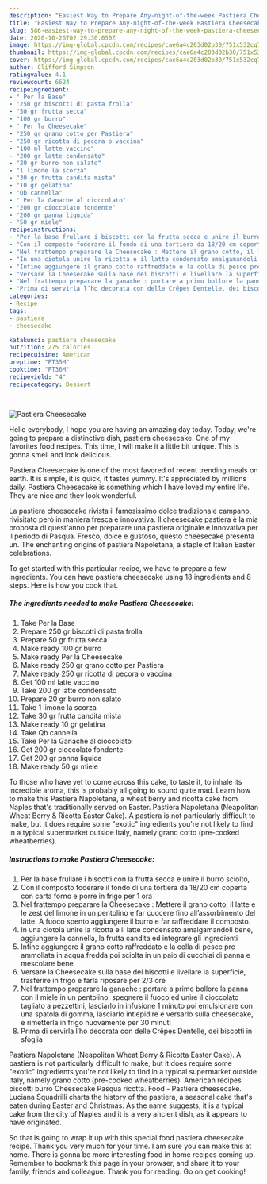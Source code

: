 ```yaml
---
description: "Easiest Way to Prepare Any-night-of-the-week Pastiera Cheesecake"
title: "Easiest Way to Prepare Any-night-of-the-week Pastiera Cheesecake"
slug: 586-easiest-way-to-prepare-any-night-of-the-week-pastiera-cheesecake
date: 2020-10-26T02:29:30.050Z
image: https://img-global.cpcdn.com/recipes/cae6a4c203d02b30/751x532cq70/pastiera-cheesecake-recipe-main-photo.jpg
thumbnail: https://img-global.cpcdn.com/recipes/cae6a4c203d02b30/751x532cq70/pastiera-cheesecake-recipe-main-photo.jpg
cover: https://img-global.cpcdn.com/recipes/cae6a4c203d02b30/751x532cq70/pastiera-cheesecake-recipe-main-photo.jpg
author: Clifford Simpson
ratingvalue: 4.1
reviewcount: 6624
recipeingredient:
- " Per la Base"
- "250 gr biscotti di pasta frolla"
- "50 gr frutta secca"
- "100 gr burro"
- " Per la Cheesecake"
- "250 gr grano cotto per Pastiera"
- "250 gr ricotta di pecora o vaccina"
- "100 ml latte vaccino"
- "200 gr latte condensato"
- "20 gr burro non salato"
- "1 limone la scorza"
- "30 gr frutta candita mista"
- "10 gr gelatina"
- "Qb cannella"
- " Per la Ganache al cioccolato"
- "200 gr cioccolato fondente"
- "200 gr panna liquida"
- "50 gr miele"
recipeinstructions:
- "Per la base frullare i biscotti con la frutta secca e unire il burro sciolto,"
- "Con il composto foderare il fondo di una tortiera da 18/20 cm coperta con carta forno e porre in frigo per 1 ora"
- "Nel frattempo preparare la Cheesecake : Mettere il grano cotto, il latte e le zest del limone in un pentolino e far cuocere fino all’assorbimento del latte. A fuoco spento aggiungere il burro e far raffreddare il composto."
- "In una ciotola unire la ricotta e il latte condensato amalgamandoli bene, aggiungere la cannella, la frutta candita ed integrare gli ingredienti"
- "Infine aggiungere il grano cotto raffreddato e la colla di pesce pre ammollata in acqua fredda poi sciolta in un paio di cucchiai di panna e mescolare bene"
- "Versare la Cheesecake sulla base dei biscotti e livellare la superficie, trasferire in frigo e farla riposare per 2/3 ore"
- "Nel frattempo preparare la ganache : portare a primo bollore la panna con il miele in un pentolino, spegnere il fuoco ed unire il cioccolato tagliato a pezzettini, lasciarlo in infusione 1 minuto poi emulsionare con una spatola di gomma, lasciarlo intiepidire e versarlo sulla cheesecake, e rimetterla in frigo nuovamente per 30 minuti"
- "Prima di servirla l’ho decorata con delle Crêpes Dentelle, dei biscotti in sfoglia"
categories:
- Recipe
tags:
- pastiera
- cheesecake

katakunci: pastiera cheesecake 
nutrition: 275 calories
recipecuisine: American
preptime: "PT35M"
cooktime: "PT36M"
recipeyield: "4"
recipecategory: Dessert

---
```



![Pastiera Cheesecake](https://img-global.cpcdn.com/recipes/cae6a4c203d02b30/751x532cq70/pastiera-cheesecake-recipe-main-photo.jpg)

Hello everybody, I hope you are having an amazing day today. Today, we're going to prepare a distinctive dish, pastiera cheesecake. One of my favorites food recipes. This time, I will make it a little bit unique. This is gonna smell and look delicious.

Pastiera Cheesecake is one of the most favored of recent trending meals on earth. It is simple, it is quick, it tastes yummy. It's appreciated by millions daily. Pastiera Cheesecake is something which I have loved my entire life. They are nice and they look wonderful.

La pastiera cheesecake rivista il famosissimo dolce tradizionale campano, rivisitato però in maniera fresca e innovativa. Il cheesecake pastiera è la mia proposta di quest&#39;anno per preparare una pastiera originale e innovativa per il periodo di Pasqua. Fresco, dolce e gustoso, questo cheesecake presenta un. The enchanting origins of pastiera Napoletana, a staple of Italian Easter celebrations.


To get started with this particular recipe, we have to prepare a few ingredients. You can have pastiera cheesecake using 18 ingredients and 8 steps. Here is how you cook that.

<!--inarticleads1-->

##### The ingredients needed to make Pastiera Cheesecake:

1. Take  Per la Base
1. Prepare 250 gr biscotti di pasta frolla
1. Prepare 50 gr frutta secca
1. Make ready 100 gr burro
1. Make ready  Per la Cheesecake
1. Make ready 250 gr grano cotto per Pastiera
1. Make ready 250 gr ricotta di pecora o vaccina
1. Get 100 ml latte vaccino
1. Take 200 gr latte condensato
1. Prepare 20 gr burro non salato
1. Take 1 limone la scorza
1. Take 30 gr frutta candita mista
1. Make ready 10 gr gelatina
1. Take Qb cannella
1. Take  Per la Ganache al cioccolato
1. Get 200 gr cioccolato fondente
1. Get 200 gr panna liquida
1. Make ready 50 gr miele


To those who have yet to come across this cake, to taste it, to inhale its incredible aroma, this is probably all going to sound quite mad. Learn how to make this Pastiera Napoletana, a wheat berry and ricotta cake from Naples that&#39;s traditionally served on Easter. Pastiera Napoletana (Neapolitan Wheat Berry &amp; Ricotta Easter Cake). A pastiera is not particularly difficult to make, but it does require some &#34;exotic&#34; ingredients you&#39;re not likely to find in a typical supermarket outside Italy, namely grano cotto (pre-cooked wheatberries). 

<!--inarticleads2-->

##### Instructions to make Pastiera Cheesecake:

1. Per la base frullare i biscotti con la frutta secca e unire il burro sciolto,
1. Con il composto foderare il fondo di una tortiera da 18/20 cm coperta con carta forno e porre in frigo per 1 ora
1. Nel frattempo preparare la Cheesecake : Mettere il grano cotto, il latte e le zest del limone in un pentolino e far cuocere fino all’assorbimento del latte. A fuoco spento aggiungere il burro e far raffreddare il composto.
1. In una ciotola unire la ricotta e il latte condensato amalgamandoli bene, aggiungere la cannella, la frutta candita ed integrare gli ingredienti
1. Infine aggiungere il grano cotto raffreddato e la colla di pesce pre ammollata in acqua fredda poi sciolta in un paio di cucchiai di panna e mescolare bene
1. Versare la Cheesecake sulla base dei biscotti e livellare la superficie, trasferire in frigo e farla riposare per 2/3 ore
1. Nel frattempo preparare la ganache : portare a primo bollore la panna con il miele in un pentolino, spegnere il fuoco ed unire il cioccolato tagliato a pezzettini, lasciarlo in infusione 1 minuto poi emulsionare con una spatola di gomma, lasciarlo intiepidire e versarlo sulla cheesecake, e rimetterla in frigo nuovamente per 30 minuti
1. Prima di servirla l’ho decorata con delle Crêpes Dentelle, dei biscotti in sfoglia


Pastiera Napoletana (Neapolitan Wheat Berry &amp; Ricotta Easter Cake). A pastiera is not particularly difficult to make, but it does require some &#34;exotic&#34; ingredients you&#39;re not likely to find in a typical supermarket outside Italy, namely grano cotto (pre-cooked wheatberries). American recipes biscotti burro Cheesecake Pasqua ricotta.  Food  - Pastiera cheesecake. Luciana Squadrilli charts the history of the pastiera, a seasonal cake that&#39;s eaten during Easter and Christmas. As the name suggests, it is a typical cake from the city of Naples and it is a very ancient dish, as it appears to have originated. 

So that is going to wrap it up with this special food pastiera cheesecake recipe. Thank you very much for your time. I am sure you can make this at home. There is gonna be more interesting food in home recipes coming up. Remember to bookmark this page in your browser, and share it to your family, friends and colleague. Thank you for reading. Go on get cooking!
